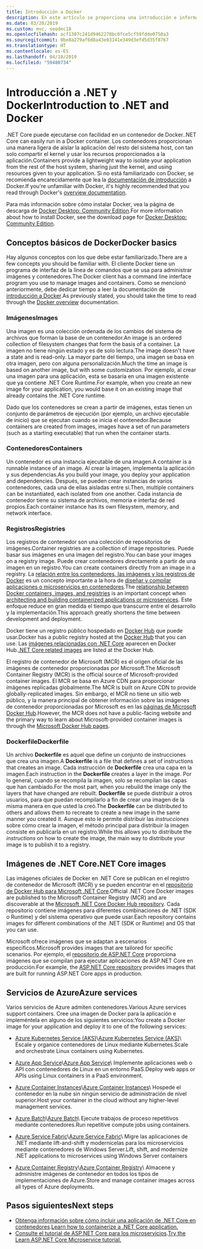 ```yaml
---
title: Introducción a Docker
description: En este artículo se proporciona una introducción e información general para Docker en el contexto de una aplicación de .NET Core.
ms.date: 03/20/2019
ms.custom: mvc, seodec18
ms.openlocfilehash: acf1307c241d9462278bc0fce5cf59fdde0750a3
ms.sourcegitcommit: 0be8a279af6d8a43e03141e349d3efd5d35f8767
ms.translationtype: HT
ms.contentlocale: es-ES
ms.lasthandoff: 04/18/2019
ms.locfileid: "59480734"
---
```

# <a name="introduction-to-net-and-docker"></a><span data-ttu-id="b74c9-103">Introducción a .NET y Docker</span><span class="sxs-lookup"><span data-stu-id="b74c9-103">Introduction to .NET and Docker</span></span>

<span data-ttu-id="b74c9-104">.NET Core puede ejecutarse con facilidad en un contenedor de Docker.</span><span class="sxs-lookup"><span data-stu-id="b74c9-104">.NET Core can easily run in a Docker container.</span></span> <span data-ttu-id="b74c9-105">Los contenedores proporcionan una manera ligera de aislar la aplicación del resto del sistema host, con tan solo compartir el kernel y usar los recursos proporcionados a la aplicación.</span><span class="sxs-lookup"><span data-stu-id="b74c9-105">Containers provide a lightweight way to isolate your application from the rest of the host system, sharing just the kernel, and using resources given to your application.</span></span> <span data-ttu-id="b74c9-106">Si no está familiarizado con Docker, se recomienda encarecidamente que lea la [documentación de introducción](https://docs.docker.com/engine/docker-overview/) a Docker.</span><span class="sxs-lookup"><span data-stu-id="b74c9-106">If you're unfamiliar with Docker, it's highly recommended that you read through Docker's [overview documentation](https://docs.docker.com/engine/docker-overview/).</span></span>

<span data-ttu-id="b74c9-107">Para más información sobre cómo instalar Docker, vea la página de descarga de [Docker Desktop: Community Edition](https://www.docker.com/products/docker-desktop).</span><span class="sxs-lookup"><span data-stu-id="b74c9-107">For more information about how to install Docker, see the download page for [Docker Desktop: Community Edition](https://www.docker.com/products/docker-desktop).</span></span>

## <a name="docker-basics"></a><span data-ttu-id="b74c9-108">Conceptos básicos de Docker</span><span class="sxs-lookup"><span data-stu-id="b74c9-108">Docker basics</span></span>

<span data-ttu-id="b74c9-109">Hay algunos conceptos con los que debe estar familiarizado.</span><span class="sxs-lookup"><span data-stu-id="b74c9-109">There are a few concepts you should be familiar with.</span></span> <span data-ttu-id="b74c9-110">El cliente Docker tiene un programa de interfaz de la línea de comandos que se usa para administrar imágenes y contenedores.</span><span class="sxs-lookup"><span data-stu-id="b74c9-110">The Docker client has a command line interface program you use to manage images and containers.</span></span> <span data-ttu-id="b74c9-111">Como se mencionó anteriormente, debe dedicar tiempo a leer la documentación de [introducción a Docker](https://docs.docker.com/engine/docker-overview/).</span><span class="sxs-lookup"><span data-stu-id="b74c9-111">As previously stated, you should take the time to read through the [Docker overview](https://docs.docker.com/engine/docker-overview/) documentation.</span></span> 

### <a name="images"></a><span data-ttu-id="b74c9-112">Imágenes</span><span class="sxs-lookup"><span data-stu-id="b74c9-112">Images</span></span>

<span data-ttu-id="b74c9-113">Una imagen es una colección ordenada de los cambios del sistema de archivos que forman la base de un contenedor.</span><span class="sxs-lookup"><span data-stu-id="b74c9-113">An image is an ordered collection of filesystem changes that form the basis of a container.</span></span> <span data-ttu-id="b74c9-114">La imagen no tiene ningún estado y es de solo lectura.</span><span class="sxs-lookup"><span data-stu-id="b74c9-114">The image doesn't have a state and is read-only.</span></span> <span data-ttu-id="b74c9-115">La mayor parte del tiempo, una imagen se basa en otra imagen, pero con alguna personalización.</span><span class="sxs-lookup"><span data-stu-id="b74c9-115">Much the time an image is based on another image, but with some customization.</span></span> <span data-ttu-id="b74c9-116">Por ejemplo, al crear una imagen para una aplicación, esta se basaría en una imagen existente que ya contiene .NET Core Runtime.</span><span class="sxs-lookup"><span data-stu-id="b74c9-116">For example, when you create an new image for your application, you would base it on an existing image that already contains the .NET Core runtime.</span></span>

<span data-ttu-id="b74c9-117">Dado que los contenedores se crean a partir de imágenes, estas tienen un conjunto de parámetros de ejecución (por ejemplo, un archivo ejecutable de inicio) que se ejecutan cuando se inicia el contenedor.</span><span class="sxs-lookup"><span data-stu-id="b74c9-117">Because containers are created from images, images have a set of run parameters (such as a starting executable) that run when the container starts.</span></span>

### <a name="containers"></a><span data-ttu-id="b74c9-118">Contenedores</span><span class="sxs-lookup"><span data-stu-id="b74c9-118">Containers</span></span>

<span data-ttu-id="b74c9-119">Un contenedor es una instancia ejecutable de una imagen.</span><span class="sxs-lookup"><span data-stu-id="b74c9-119">A container is a runnable instance of an image.</span></span> <span data-ttu-id="b74c9-120">Al crear la imagen, implementa la aplicación y sus dependencias.</span><span class="sxs-lookup"><span data-stu-id="b74c9-120">As you build your image, you deploy your application and dependencies.</span></span> <span data-ttu-id="b74c9-121">Después, se pueden crear instancias de varios contenedores, cada una de ellas aisladas entre sí.</span><span class="sxs-lookup"><span data-stu-id="b74c9-121">Then, multiple containers can be instantiated, each isolated from one another.</span></span> <span data-ttu-id="b74c9-122">Cada instancia de contenedor tiene su sistema de archivos, memoria e interfaz de red propios.</span><span class="sxs-lookup"><span data-stu-id="b74c9-122">Each container instance has its own filesystem, memory, and network interface.</span></span>

### <a name="registries"></a><span data-ttu-id="b74c9-123">Registros</span><span class="sxs-lookup"><span data-stu-id="b74c9-123">Registries</span></span>

<span data-ttu-id="b74c9-124">Los registros de contenedor son una colección de repositorios de imágenes.</span><span class="sxs-lookup"><span data-stu-id="b74c9-124">Container registries are a collection of image repositories.</span></span> <span data-ttu-id="b74c9-125">Puede basar sus imágenes en una imagen del registro.</span><span class="sxs-lookup"><span data-stu-id="b74c9-125">You can base your images on a registry image.</span></span> <span data-ttu-id="b74c9-126">Puede crear contenedores directamente a partir de una imagen en un registro.</span><span class="sxs-lookup"><span data-stu-id="b74c9-126">You can create containers directly from an image in a registry.</span></span> <span data-ttu-id="b74c9-127">La [relación entre los contenedores, las imágenes y los registros de Docker](../../standard/microservices-architecture/container-docker-introduction/docker-containers-images-registries.md) es un concepto importante a la hora de [diseñar y compilar aplicaciones o microservicios en contenedores](../../standard/microservices-architecture/architect-microservice-container-applications/index.md).</span><span class="sxs-lookup"><span data-stu-id="b74c9-127">The [relationship between Docker containers, images, and registries](../../standard/microservices-architecture/container-docker-introduction/docker-containers-images-registries.md) is an important concept when [architecting and building containerized applications or microservices](../../standard/microservices-architecture/architect-microservice-container-applications/index.md).</span></span> <span data-ttu-id="b74c9-128">Este enfoque reduce en gran medida el tiempo que transcurre entre el desarrollo y la implementación.</span><span class="sxs-lookup"><span data-stu-id="b74c9-128">This approach greatly shortens the time between development and deployment.</span></span>

<span data-ttu-id="b74c9-129">Docker tiene un registro público hospedado en [Docker Hub](https://hub.docker.com/) que puede usar.</span><span class="sxs-lookup"><span data-stu-id="b74c9-129">Docker has a public registry hosted at the [Docker Hub](https://hub.docker.com/) that you can use.</span></span> <span data-ttu-id="b74c9-130">Las [imágenes relacionadas con .NET Core](https://hub.docker.com/_/microsoft-dotnet-core/) aparecen en Docker Hub.</span><span class="sxs-lookup"><span data-stu-id="b74c9-130">[.NET Core related images](https://hub.docker.com/_/microsoft-dotnet-core/) are listed at the Docker Hub.</span></span> 

<span data-ttu-id="b74c9-131">El registro de contenedor de Microsoft (MCR) es el origen oficial de las imágenes de contenedor proporcionadas por Microsoft.</span><span class="sxs-lookup"><span data-stu-id="b74c9-131">The Microsoft Container Registry (MCR) is the official source of Microsoft-provided container images.</span></span> <span data-ttu-id="b74c9-132">El MCR se basa en Azure CDN para proporcionar imágenes replicadas globalmente.</span><span class="sxs-lookup"><span data-stu-id="b74c9-132">The MCR is built on Azure CDN to provide globally-replicated images.</span></span> <span data-ttu-id="b74c9-133">Sin embargo, el MCR no tiene un sitio web público, y la manera principal de obtener información sobre las imágenes de contenedor proporcionadas por Microsoft es en las [páginas de Microsoft Docker Hub](https://hub.docker.com/_/microsoft-dotnet-core/).</span><span class="sxs-lookup"><span data-stu-id="b74c9-133">However, the MCR does not have a public-facing website and the primary way to learn about Microsoft-provided container images is through the [Microsoft Docker Hub pages](https://hub.docker.com/_/microsoft-dotnet-core/).</span></span>

### <a name="dockerfile"></a><span data-ttu-id="b74c9-134">Dockerfile</span><span class="sxs-lookup"><span data-stu-id="b74c9-134">Dockerfile</span></span>

<span data-ttu-id="b74c9-135">Un archivo **Dockerfile** es aquel que define un conjunto de instrucciones que crea una imagen.</span><span class="sxs-lookup"><span data-stu-id="b74c9-135">A **Dockerfile** is a file that defines a set of instructions that creates an image.</span></span> <span data-ttu-id="b74c9-136">Cada instrucción de **Dockerfile** crea una capa en la imagen.</span><span class="sxs-lookup"><span data-stu-id="b74c9-136">Each instruction in the **Dockerfile** creates a layer in the image.</span></span> <span data-ttu-id="b74c9-137">Por lo general, cuando se recompila la imagen, solo se recompilan las capas que han cambiado.</span><span class="sxs-lookup"><span data-stu-id="b74c9-137">For the most part, when you rebuild the image only the layers that have changed are rebuilt.</span></span> <span data-ttu-id="b74c9-138">**Dockerfile** se puede distribuir a otros usuarios, para que puedan recompilarlo a fin de crear una imagen de la misma manera en que usted la creó.</span><span class="sxs-lookup"><span data-stu-id="b74c9-138">The **Dockerfile** can be distributed to others and allows them to recreate to create a new image in the same manner you created it.</span></span> <span data-ttu-id="b74c9-139">Aunque esto le permite distribuir las *instrucciones* sobre cómo crear la imagen, el método principal para distribuir la imagen consiste en publicarla en un registro.</span><span class="sxs-lookup"><span data-stu-id="b74c9-139">While this allows you to distribute the *instructions* on how to create the image, the main way to distribute your image is to publish it to a registry.</span></span>

## <a name="net-core-images"></a><span data-ttu-id="b74c9-140">Imágenes de .NET Core</span><span class="sxs-lookup"><span data-stu-id="b74c9-140">.NET Core images</span></span>

<span data-ttu-id="b74c9-141">Las imágenes oficiales de Docker en .NET Core se publican en el registro de contenedor de Microsoft (MCR) y se pueden encontrar en el [repositorio de Docker Hub para Microsoft .NET Core](https://hub.docker.com/_/microsoft-dotnet-core/).</span><span class="sxs-lookup"><span data-stu-id="b74c9-141">Official .NET Core Docker images are published to the Microsoft Container Registry (MCR) and are discoverable at the [Microsoft .NET Core Docker Hub repository](https://hub.docker.com/_/microsoft-dotnet-core/).</span></span> <span data-ttu-id="b74c9-142">Cada repositorio contiene imágenes para diferentes combinaciones de .NET (SDK o Runtime) y del sistema operativo que puede usar.</span><span class="sxs-lookup"><span data-stu-id="b74c9-142">Each repository contains images for different combinations of the .NET (SDK or Runtime) and OS that you can use.</span></span> 

<span data-ttu-id="b74c9-143">Microsoft ofrece imágenes que se adaptan a escenarios específicos.</span><span class="sxs-lookup"><span data-stu-id="b74c9-143">Microsoft provides images that are tailored for specific scenarios.</span></span> <span data-ttu-id="b74c9-144">Por ejemplo, el [repositorio de ASP.NET Core](https://hub.docker.com/_/microsoft-dotnet-core-aspnet/) proporciona imágenes que se compilan para ejecutar aplicaciones de ASP.NET Core en producción.</span><span class="sxs-lookup"><span data-stu-id="b74c9-144">For example, the [ASP.NET Core repository](https://hub.docker.com/_/microsoft-dotnet-core-aspnet/) provides images that are built for running ASP.NET Core apps in production.</span></span>

## <a name="azure-services"></a><span data-ttu-id="b74c9-145">Servicios de Azure</span><span class="sxs-lookup"><span data-stu-id="b74c9-145">Azure services</span></span>

<span data-ttu-id="b74c9-146">Varios servicios de Azure admiten contenedores.</span><span class="sxs-lookup"><span data-stu-id="b74c9-146">Various Azure services support containers.</span></span> <span data-ttu-id="b74c9-147">Cree una imagen de Docker para la aplicación e impleméntela en alguno de los siguientes servicios:</span><span class="sxs-lookup"><span data-stu-id="b74c9-147">You create a Docker image for your application and deploy it to one of the following services:</span></span>

* <span data-ttu-id="b74c9-148">[Azure Kubernetes Service (AKS)](https://azure.microsoft.com/services/kubernetes-service/)\\</span><span class="sxs-lookup"><span data-stu-id="b74c9-148">[Azure Kubernetes Service (AKS)](https://azure.microsoft.com/services/kubernetes-service/)\\</span></span>
<span data-ttu-id="b74c9-149">Escale y organice contenedores de Linux mediante Kubernetes.</span><span class="sxs-lookup"><span data-stu-id="b74c9-149">Scale and orchestrate Linux containers using Kubernetes.</span></span>

* <span data-ttu-id="b74c9-150">[Azure App Service](https://azure.microsoft.com/services/app-service/containers/)\\</span><span class="sxs-lookup"><span data-stu-id="b74c9-150">[Azure App Service](https://azure.microsoft.com/services/app-service/containers/)\\</span></span>
<span data-ttu-id="b74c9-151">Implemente aplicaciones web o API con contenedores de Linux en un entorno PaaS.</span><span class="sxs-lookup"><span data-stu-id="b74c9-151">Deploy web apps or APIs using Linux containers in a PaaS environment.</span></span>

* <span data-ttu-id="b74c9-152">[Azure Container Instances](https://azure.microsoft.com/services/container-instances/)\\</span><span class="sxs-lookup"><span data-stu-id="b74c9-152">[Azure Container Instances](https://azure.microsoft.com/services/container-instances/)\\</span></span>
<span data-ttu-id="b74c9-153">Hospede el contenedor en la nube sin ningún servicio de administración de nivel superior.</span><span class="sxs-lookup"><span data-stu-id="b74c9-153">Host your container in the cloud without any higher-level management services.</span></span>

* <span data-ttu-id="b74c9-154">[Azure Batch](https://azure.microsoft.com/services/batch/)\\</span><span class="sxs-lookup"><span data-stu-id="b74c9-154">[Azure Batch](https://azure.microsoft.com/services/batch/)\\</span></span>
<span data-ttu-id="b74c9-155">Ejecute trabajos de proceso repetitivos mediante contenedores.</span><span class="sxs-lookup"><span data-stu-id="b74c9-155">Run repetitive compute jobs using containers.</span></span>

* <span data-ttu-id="b74c9-156">[Azure Service Fabric](https://azure.microsoft.com/services/service-fabric/)\\</span><span class="sxs-lookup"><span data-stu-id="b74c9-156">[Azure Service Fabric](https://azure.microsoft.com/services/service-fabric/)\\</span></span>
<span data-ttu-id="b74c9-157">Migre las aplicaciones de .NET mediante lift-and-shift y modernícelas para los microservicios mediante contenedores de Windows Server.</span><span class="sxs-lookup"><span data-stu-id="b74c9-157">Lift, shift, and modernize .NET applications to microservices using Windows Server containers</span></span>

* <span data-ttu-id="b74c9-158">[Azure Container Registry](https://azure.microsoft.com/services/container-registry/)\\</span><span class="sxs-lookup"><span data-stu-id="b74c9-158">[Azure Container Registry](https://azure.microsoft.com/services/container-registry/)\\</span></span>
<span data-ttu-id="b74c9-159">Almacene y administre imágenes de contenedor en todos los tipos de implementaciones de Azure.</span><span class="sxs-lookup"><span data-stu-id="b74c9-159">Store and manage container images across all types of Azure deployments.</span></span>

## <a name="next-steps"></a><span data-ttu-id="b74c9-160">Pasos siguientes</span><span class="sxs-lookup"><span data-stu-id="b74c9-160">Next steps</span></span>

* <span data-ttu-id="b74c9-161">[Obtenga información sobre cómo incluir una aplicación de .NET Core en contenedores](build-docker-netcore-container.md).</span><span class="sxs-lookup"><span data-stu-id="b74c9-161">[Learn how to containerize a .NET Core application.](build-docker-netcore-container.md)</span></span>
* <span data-ttu-id="b74c9-162">[Consulte el tutorial de ASP.NET Core para los microservicios](https://dotnet.microsoft.com/learn/web/aspnet-microservice-tutorial/intro).</span><span class="sxs-lookup"><span data-stu-id="b74c9-162">[Try the Learn ASP.NET Core Microservice tutorial.](https://dotnet.microsoft.com/learn/web/aspnet-microservice-tutorial/intro)</span></span>
